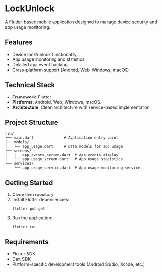 # LockUnlock

A Flutter-based mobile application designed to manage device security and app usage monitoring.

## Features

- Device lock/unlock functionality
- App usage monitoring and statistics
- Detailed app event tracking
- Cross-platform support (Android, Web, Windows, macOS)

## Technical Stack

- **Framework**: Flutter
- **Platforms**: Android, Web, Windows, macOS.
- **Architecture**: Clean architecture with service-based implementation

## Project Structure

```
lib/
├── main.dart              # Application entry point
├── models/
│   └── app_usage.dart     # Data models for app usage
├── screens/
│   ├── app_events_screen.dart  # App events display
│   └── app_usage_screen.dart   # App usage statistics
└── services/
    └── app_usage_service.dart  # App usage monitoring service
```

## Getting Started

1. Clone the repository
2. Install Flutter dependencies:
   ```bash
   flutter pub get
   ```
3. Run the application:
   ```bash
   flutter run
   ```

## Requirements

- Flutter SDK
- Dart SDK
- Platform-specific development tools (Android Studio, Xcode, etc.)







